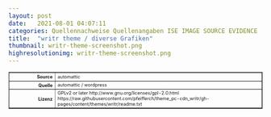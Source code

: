 ```yaml
---
layout: post
date:   2021-08-01 04:07:11
categories: Quellennachweise Quellenangaben ISE IMAGE SOURCE EVIDENCE
title:  "writr theme / diverse Grafiken"
thumbnail: writr-theme-screenshot.png
highresolutionimg: writr-theme-screenshot.png
---
```


<div class="entry-content">

<table style="font-size: xx-small" border="1" cellpadding="2">
<tbody>
<tr>
<th style="text-align: right" width="81"><strong>Source</strong></th>
<td>automattic</td>
</tr>
<tr>
<th style="text-align: right" width="81"><strong>Quelle</strong></th>
<td>automattic / wordpress</td>
</tr>
<tr>
<th style="text-align: right" width="81"><strong>Lizenz</strong></th>
<td>GPLv2 or later http://www.gnu.org/licenses/gpl-2.0.html<br />
https://raw.githubusercontent.com/pfeifferch/theme_pc-cdn_writr/gh-pages/content/themes/writr/readme.txt</td>
</tr>
</tbody>
</table>
<p>&nbsp;</p>

</div><!-- .entry-content -->

